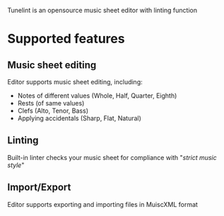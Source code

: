 Tunelint is an opensource music sheet editor with linting function

# Supported features
## Music sheet editing
Editor supports music sheet editing, including:
   - Notes of different values (Whole, Half, Quarter, Eighth)
   - Rests (of same values)
   - Clefs (Alto, Tenor, Bass)
   - Applying accidentals (Sharp, Flat, Natural)

## Linting
Built-in linter checks your music sheet for compliance with "_strict music style_"

## Import/Export
Editor supports exporting and  importing files in MuiscXML format
